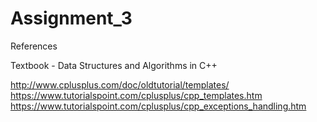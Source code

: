 # Assignment_3

References

Textbook - Data Structures and Algorithms in C++

http://www.cplusplus.com/doc/oldtutorial/templates/
https://www.tutorialspoint.com/cplusplus/cpp_templates.htm
https://www.tutorialspoint.com/cplusplus/cpp_exceptions_handling.htm
